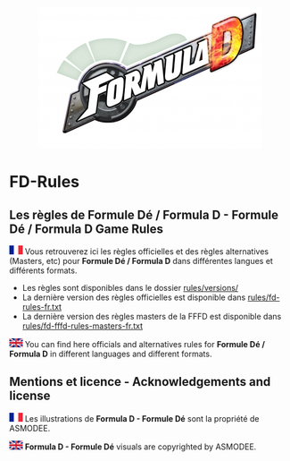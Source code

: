 <p align="center">
<img src ="https://github.com/orouet/FD-Rules/blob/master/site/img/banners/formula_d-logo.jpg?raw=true"/>
<br/>
</p>

# FD-Rules
## Les règles de Formule Dé / Formula D - Formule Dé / Formula D Game Rules

![Drapeau français](https://github.com/orouet/FD-Rules/blob/master/site/img/flags/fr-FR.png?raw=true)
Vous retrouverez ici les règles officielles et des règles alternatives (Masters, etc) pour **Formule Dé / Formula D** dans différentes langues et différents formats.

+ Les règles sont disponibles dans le dossier [rules/versions/](rules/versions/)
+ La dernière version des règles officielles est disponible dans [rules/fd-rules-fr.txt](rules/fd-rules-fr.txt)
+ La dernière version des règles masters de la FFFD est disponible dans [rules/fd-fffd-rules-masters-fr.txt](rules/fd-fffd-rules-masters-fr.txt)

![English flag](https://github.com/orouet/FD-Rules/blob/master/site/img/flags/en-GB.png?raw=true)
You can find here officials and alternatives rules for **Formule Dé / Formula D** in different languages and different formats.


## Mentions et licence - Acknowledgements and license

![Drapeau français](https://github.com/orouet/FD-Rules/blob/master/site/img/flags/fr-FR.png?raw=true)
Les illustrations de **Formula D - Formule Dé** sont la propriété de ASMODEE.


![English flag](https://github.com/orouet/FD-Rules/blob/master/site/img/flags/en-GB.png?raw=true)
**Formula D - Formule Dé** visuals are copyrighted by ASMODEE.

